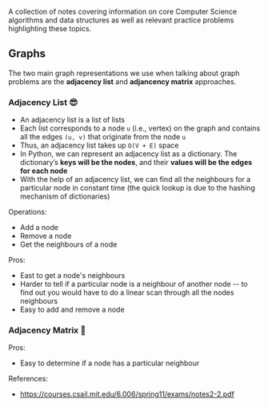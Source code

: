 A collection of notes covering information on core Computer Science algorithms and data structures as well as relevant practice problems highlighting these topics.

## Graphs 

The two main graph representations we use when talking about graph problems are the **adjacency list** and **adjancency matrix** approaches.

### Adjacency List 😎

- An adjacency list is a list of lists
- Each list corresponds to a node `u` (i.e., vertex) on the graph and contains all the edges `(u, v)` that originate from the node `u`
- Thus, an adjacency list takes up `O(V + E)` space
- In Python, we can represent an adjacency list as a dictionary. The dictionary’s **keys will be the nodes**, and their **values will be the edges for each node**
- With the help of an adjacency list, we can find all the neighbours for a particular node in constant time (the quick lookup is due to the hashing mechanism of dictionaries)

Operations:
- Add a node
- Remove a node
- Get the neighbours of a node

Pros:
- East to get a node's neighbours
- Harder to tell if a particular node is a neighbour of another node -- to find out you would have to do a linear scan through all the nodes neighbours
- Easy to add and remove a node

### Adjacency Matrix 🧐

Pros:
- Easy to determine if a node has a particular neighbour

References:
- https://courses.csail.mit.edu/6.006/spring11/exams/notes2-2.pdf
